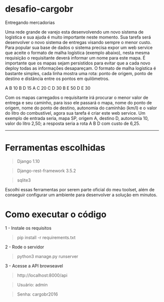 # desafio-cargobr

Entregando mercadorias

Uma rede grande de varejo esta desenvolvendo um novo sistema de logística e sua ajuda é muito importante neste momento. Sua tarefa será desenvolver o novo sistema de entregas visando sempre o menor custo. Para popular sua base de dados o sistema precisa expor um web service que aceite o formato de malha logística (exemplo abaixo), nesta mesma requisição o requisitante deverá informar um nome para este mapa. É importante que os mapas sejam persistidos para evitar que a cada novo deploy todas as informações desapareçam. O formato de malha logística é bastante simples, cada linha mostra uma rota: ponto de origem, ponto de destino e distância entre os pontos em quilômetros.

A B 10
B D 15
A C 20
C D 30
B E 50
D E 30

Com os mapas carregados o requisitante irá procurar o menor valor de entrega e seu caminho, para isso ele passará o mapa, nome do ponto de origem, nome do ponto de destino, autonomia do caminhão (km/l) e o valor do litro do combustível, agora sua tarefa é criar este web service. Um exemplo de entrada seria, mapa SP, origem A, destino D, autonomia 10, valor do litro 2,50; a resposta seria a rota A B D com custo de 6,25.

-------------------------

# Ferramentas escolhidas
> Django 1.10

> Django-rest-framework 3.5.2

> sqlite3

Escolhi essas ferramentas por serem parte oficial do meu toolset, além de conseguir configurar um ambiente para desenvolver a solução em minutos.

# Como executar o código

1 - Instale os requisitos
> pip install -r requirements.txt

2 - Rode o servidor
> python3 manage.py runserver

3 - Acesse a API browseavel
> http://localhost:8000/api

> Usuário: admin

> Senha: cargobr2016